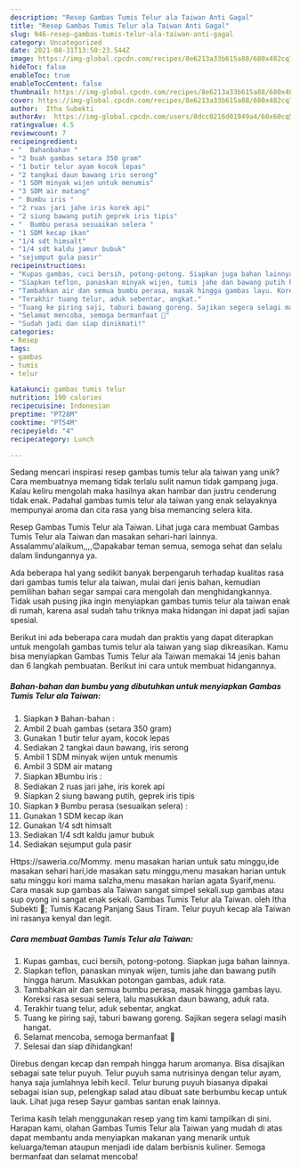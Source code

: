 ```yaml
---
description: "Resep Gambas Tumis Telur ala Taiwan Anti Gagal"
title: "Resep Gambas Tumis Telur ala Taiwan Anti Gagal"
slug: 946-resep-gambas-tumis-telur-ala-taiwan-anti-gagal
category: Uncategorized
date: 2021-08-31T13:50:23.544Z
image: https://img-global.cpcdn.com/recipes/8e6213a33b615a88/680x482cq70/gambas-tumis-telur-ala-taiwan-foto-resep-utama.jpg
hideToc: false
enableToc: true
enableTocContent: false
thumbnail: https://img-global.cpcdn.com/recipes/8e6213a33b615a88/680x482cq70/gambas-tumis-telur-ala-taiwan-foto-resep-utama.jpg
cover: https://img-global.cpcdn.com/recipes/8e6213a33b615a88/680x482cq70/gambas-tumis-telur-ala-taiwan-foto-resep-utama.jpg
author:  Itha Subekti
authorAv:  https://img-global.cpcdn.com/users/0dcc0216d01949a4/60x60cq50/avatar.jpg
ratingvalue: 4.5
reviewcount: 7
recipeingredient:
- "  Bahanbahan "
- "2 buah gambas setara 350 gram"
- "1 butir telur ayam kocok lepas"
- "2 tangkai daun bawang iris serong"
- "1 SDM minyak wijen untuk menumis"
- "3 SDM air matang"
- " Bumbu iris "
- "2 ruas jari jahe iris korek api"
- "2 siung bawang putih geprek iris tipis"
- "  Bumbu perasa sesuaikan selera "
- "1 SDM kecap ikan"
- "1/4 sdt himsalt"
- "1/4 sdt kaldu jamur bubuk"
- "sejumput gula pasir"
recipeinstructions:
- "Kupas gambas, cuci bersih, potong-potong. Siapkan juga bahan lainnya."
- "Siapkan teflon, panaskan minyak wijen, tumis jahe dan bawang putih hingga harum. Masukkan potongan gambas, aduk rata."
- "Tambahkan air dan semua bumbu perasa, masak hingga gambas layu. Koreksi rasa sesuai selera, lalu masukkan daun bawang, aduk rata."
- "Terakhir tuang telur, aduk sebentar, angkat."
- "Tuang ke piring saji, taburi bawang goreng. Sajikan segera selagi masih hangat."
- "Selamat mencoba, semoga bermanfaat 💚"
- "Sudah jadi dan siap dinikmati!"
categories:
- Resep
tags:
- gambas
- tumis
- telur

katakunci: gambas tumis telur 
nutrition: 190 calories
recipecuisine: Indonesian
preptime: "PT28M"
cooktime: "PT54M"
recipeyield: "4"
recipecategory: Lunch

---
```



Sedang mencari inspirasi resep gambas tumis telur ala taiwan yang unik? Cara membuatnya memang tidak terlalu sulit namun tidak gampang juga. Kalau keliru mengolah maka hasilnya akan hambar dan justru cenderung tidak enak. Padahal gambas tumis telur ala taiwan yang enak selayaknya mempunyai aroma dan cita rasa yang bisa memancing selera kita.


Resep Gambas Tumis Telur ala Taiwan. Lihat juga cara membuat Gambas Tumis Telur ala Taiwan dan masakan sehari-hari lainnya. Assalammu&#39;alaikum,,,,😊apakabar teman semua, semoga sehat dan selalu dalam lindungannya ya.

Ada beberapa hal yang sedikit banyak berpengaruh terhadap kualitas rasa dari gambas tumis telur ala taiwan, mulai dari jenis bahan, kemudian pemilihan bahan segar sampai cara mengolah dan menghidangkannya. Tidak usah pusing jika ingin menyiapkan gambas tumis telur ala taiwan enak di rumah, karena asal sudah tahu triknya maka hidangan ini dapat jadi sajian spesial.


Berikut ini ada beberapa cara mudah dan praktis yang dapat diterapkan untuk mengolah gambas tumis telur ala taiwan yang siap dikreasikan. Kamu bisa menyiapkan Gambas Tumis Telur ala Taiwan memakai 14 jenis bahan dan 6 langkah pembuatan. Berikut ini cara untuk membuat hidangannya.

<!--inarticleads1-->

##### Bahan-bahan dan bumbu yang dibutuhkan untuk menyiapkan Gambas Tumis Telur ala Taiwan:

1. Siapkan  》 Bahan-bahan :
1. Ambil 2 buah gambas (setara 350 gram)
1. Gunakan 1 butir telur ayam, kocok lepas
1. Sediakan 2 tangkai daun bawang, iris serong
1. Ambil 1 SDM minyak wijen untuk menumis
1. Ambil 3 SDM air matang
1. Siapkan  》Bumbu iris :
1. Sediakan 2 ruas jari jahe, iris korek api
1. Siapkan 2 siung bawang putih, geprek iris tipis
1. Siapkan  》 Bumbu perasa (sesuaikan selera) :
1. Gunakan 1 SDM kecap ikan
1. Gunakan 1/4 sdt himsalt
1. Sediakan 1/4 sdt kaldu jamur bubuk
1. Sediakan sejumput gula pasir


Https://saweria.co/Mommy. menu masakan harian untuk satu minggu,ide masakan sehari hari,ide masakan satu minggu,menu masakan harian untuk satu minggu kori mama salzha,menu masakan harian agata Syarif,menu. Cara masak sup gambas ala Taiwan sangat simpel sekali.sup gambas atau sup oyong ini sangat enak sekali. Gambas Tumis Telur ala Taiwan. oleh Itha Subekti 🥢; Tumis Kacang Panjang Saus Tiram. Telur puyuh kecap ala Taiwan ini rasanya kenyal dan legit. 

<!--inarticleads2-->

##### Cara membuat Gambas Tumis Telur ala Taiwan:

1. Kupas gambas, cuci bersih, potong-potong. Siapkan juga bahan lainnya.
1. Siapkan teflon, panaskan minyak wijen, tumis jahe dan bawang putih hingga harum. Masukkan potongan gambas, aduk rata.
1. Tambahkan air dan semua bumbu perasa, masak hingga gambas layu. Koreksi rasa sesuai selera, lalu masukkan daun bawang, aduk rata.
1. Terakhir tuang telur, aduk sebentar, angkat.
1. Tuang ke piring saji, taburi bawang goreng. Sajikan segera selagi masih hangat.
1. Selamat mencoba, semoga bermanfaat 💚
1. Selesai dan siap dihidangkan!

Direbus dengan kecap dan rempah hingga harum aromanya. Bisa disajikan sebagai sate telur puyuh. Telur puyuh sama nutrisinya dengan telur ayam, hanya saja jumlahnya lebih kecil. Telur burung puyuh biasanya dipakai sebagai isian sup, pelengkap salad atau dibuat sate berbumbu kecap untuk lauk. Lihat juga resep Sayur gambas santan enak lainnya. 

Terima kasih telah menggunakan resep yang tim kami tampilkan di sini. Harapan kami, olahan Gambas Tumis Telur ala Taiwan yang mudah di atas dapat membantu anda menyiapkan makanan yang menarik untuk keluarga/teman ataupun menjadi ide dalam berbisnis kuliner. Semoga bermanfaat dan selamat mencoba!
